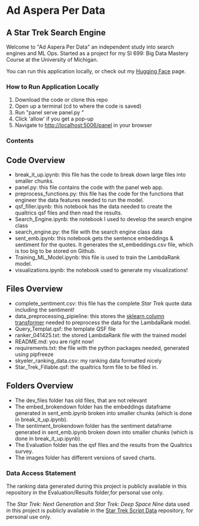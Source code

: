 # Ad Aspera Per Data
## A Star Trek Search Engine
Welcome to "Ad Aspera Per Data" an independent study into search engines and ML Ops. Started as a project for my SI 699: Big Data Mastery Course at the University of Michigan.

You can run this application locally, or check out my [Hugging Face](https://huggingface.co/spaces/sklearnsorenqueen/startreksearchengine) page.

### How to Run Application Locally
1. Download the code or clone this repo
2. Open up a terminal (cd to where the code is saved)
3. Run "panel serve panel.py "
4. Click 'allow' if you get a pop-up
5. Navigate to [http://localhost:5006/panel](http://localhost:5006/panel) in your browser

### Contents

## Code Overview
* break_it_up.ipynb: this file has the code to break down large files into smaller chunks.
* panel.py: this file contains the code with the panel web app.
* preprocess_functions.py: this file has the code for the functions that engineer the data features needed to run the model.
* qsf_filler.ipynb: this notebook has the data needed to create the qualtrics qsf files and then read the results.
* Search_Engine.ipynb: the notebook I used to develop the search engine class
* search_engine.py: the file with the search engine class data
* sent_emb.ipynb: this notebook gets the sentence embeddings & sentiment for the quotes. It generates the st_embeddings.csv file, which is too big to be stored on Github.
* Training_ML_Model.ipynb: this file is used to train the LambdaRank model.
* visualizations.ipynb: the notebook used to generate my visualizations!

## Files Overview
* complete_sentiment.csv: this file has the complete _Star Trek_ quote data including the sentiment!
* data_preprocessing_pipieline: this stores the [sklearn column transformer](https://scikit-learn.org/stable/modules/generated/sklearn.compose.ColumnTransformer.html) needed to preprocess the data for the LambdaRank model.
* Query_Templat.qsf: the template QSF file
* ranker_041425.txt: the stored LambdaRank file with the trained model
* README.md: you are right now!
* requirements.txt: the file with the python packages needed, generated using pipfreeze
* skyeler_ranking_data.csv: my ranking data formatted nicely
* Star_Trek_Fillable.qsf: the qualtrics form file to be filled in.

## Folders Overview
* The dev_files folder has old files, that are not relevant
* The embed_brokendown folder has the embeddings dataframe generated in sent_emb.ipynb broken into smaller chunks (which is done in break_it_up.ipynb).
* The sentiment_brokendown folder has the sentiment dataframe generated in sent_emb.ipynb broken down into smaller chunks (which is done in break_it_up.ipynb).
* The Evaluation folder has the qsf files and the results from the Qualtrics survey.
* The images folder has different versions of saved charts. 

### Data Access Statement

The ranking data generated during this project is publicly available in this repository in the Evaluation/Results folder,for personal use only.

The _Star Trek: Next Generation_ and _Star Trek: Deep Space Nine_ data used in this project is publicly available in the [Star Trek Script Data](https://github.com/scmcqueen/StarTrekScriptData) repository, for personal use only.

